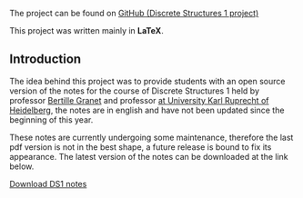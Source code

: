 The project can be found on <a href="https://github.com/S3gmentati0nFault/Discrete-Structures-Notes">GitHub (Discrete Structures 1 project)</a>

This project was written mainly in **LaTeX**.

<h2> Introduction </h2>
The idea behind this project was to provide students with an open source version of the notes for the course of Discrete Structures 1 held by professor <a href="https://web.ifi.uni-heidelberg.de/tcs/granet">Bertille Granet</a> and professor <a href="https://web.ifi.uni-heidelberg.de/tcs/joos"Felix Joos</a> at <a href="https://s3gmentati0nfault.github.io/me/erasmus/">University Karl Ruprecht of Heidelberg</a>, the notes are in english and have not been updated since the beginning of this year.

These notes are currently undergoing some maintenance, therefore the last pdf version is not in the best shape, a future release is bound to fix its appearance. The latest version of the notes can be downloaded at the link below.

<a href="https://github.com/S3gmentati0nFault/Discrete-Structures-Notes/releases/download/version1.0/Structures.pdf">Download DS1 notes</a>
